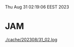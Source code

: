 Thu Aug 31 02:19:06 EEST 2023
# JAM
<a href='./cache/202308/31_02.log'>./cache/202308/31_02.log</a>
